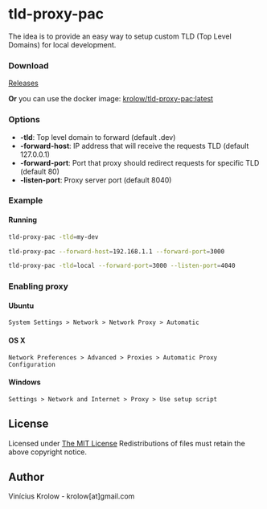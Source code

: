 # tld-proxy-pac

The idea is to provide an easy way to setup custom TLD (Top Level Domains) for local development.


### Download

[Releases](https://github.com/krolow/tld-proxy-pac/releases)

**Or** you can use the docker image: [krolow/tld-proxy-pac:latest](https://hub.docker.com/r/krolow/tld-proxy-pac/)

### Options

- **-tld**: Top level domain to forward (default .dev)
- **-forward-host**: IP address that will receive the requests TLD (default 127.0.0.1)
- **-forward-port**: Port that proxy should redirect requests for specific TLD (default 80)
- **-listen-port**: Proxy server port (default 8040)


### Example

#### Running

```bash
tld-proxy-pac -tld=my-dev

tld-proxy-pac --forward-host=192.168.1.1 --forward-port=3000

tld-proxy-pac -tld=local --forward-port=3000 --listen-port=4040
```

### Enabling proxy

#### Ubuntu

`System Settings > Network > Network Proxy > Automatic`

#### OS X

`Network Preferences > Advanced > Proxies > Automatic Proxy Configuration`


#### Windows

`Settings > Network and Internet > Proxy > Use setup script`


## License

Licensed under <a href="http://krolow.mit-license.org/">The MIT License</a>
Redistributions of files must retain the above copyright notice.

## Author

Vinícius Krolow - krolow[at]gmail.com
